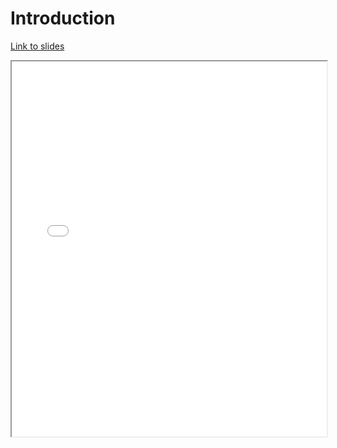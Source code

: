 # Introduction

[Link to slides](lectures/0_intro.html)

<iframe
  src="../lectures/0_intro.html"
  style="width:100%; height:600px;"
></iframe>
